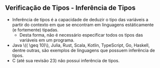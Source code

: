 ## Verificação de Tipos - Inferência de Tipos

- Inferência de tipos é a capacidade de deduzir o tipo das variáveis a partir do contexto em que se encontram em linguagens estáticamente (e fortemente) tipadas.
    - Desta forma, não é necessário especificar todos os tipos das variáveis em um programa.
- Java \\(( \geq 10)\\), Julia, Rust, Scala, Kotlin, TypeScript, Go, Haskell, dentre outras, são exemplos de linguagens que possuem inferência de tipos.
- C (até sua revisão 23) não possui inferência de tipos.
